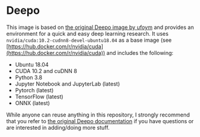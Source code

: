 # Deepo

This image is based on [the original Deepo image by ufoym](https://github.com/ufoym/deepo) and provides an environment for a quick and easy deep learning research. It uses `nvidia/cuda:10.2-cudnn8-devel-ubuntu18.04` as a base image (see [https://hub.docker.com/r/nvidia/cuda](https://hub.docker.com/r/nvidia/cuda)) and includes the following:
* Ubuntu 18.04
* CUDA 10.2 and cuDNN 8
* Python 3.8
* Jupyter Notebook and JupyterLab (latest)
* Pytorch (latest)
* TensorFlow (latest)
* ONNX (latest)

While anyone can reuse anything in this repository, I strongly recommend that you refer to [the original Deepo documentation](https://github.com/ufoym/deepo) if you have questions or are interested in adding/doing more stuff.